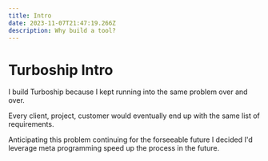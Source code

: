 ```yaml
---
title: Intro
date: 2023-11-07T21:47:19.266Z
description: Why build a tool?
---
```


# Turboship Intro

I build Turboship because I kept running into the same problem over and over.

Every client, project, customer would eventually end up with the same list of requirements.

Anticipating this problem continuing for the forseeable future I decided I'd leverage meta programming speed up the process in the future.